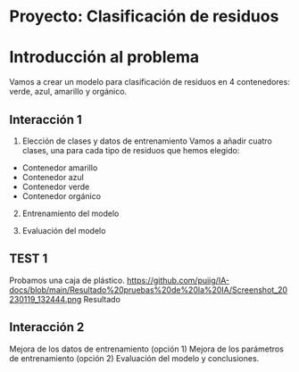 # Proyecto: Clasificación de residuos

# Introducción al problema

Vamos a crear un modelo para clasificación de residuos en 4 contenedores: verde, azul, amarillo y orgánico.

## Interacción 1

1. Elección de clases y datos de entrenamiento
Vamos a añadir cuatro clases, una para cada tipo de residuos que hemos elegido:

* Contenedor amarillo
* Contenedor azul
* Contenedor verde
* Contenedor orgánico

2. Entrenamiento del modelo

3. Evaluación del modelo

## TEST 1
Probamos una caja de plástico.
https://github.com/puiig/IA-docs/blob/main/Resultado%20pruebas%20de%20la%20IA/Screenshot_20230119_132444.png
Resultado

## Interacción 2 

Mejora de los datos de entrenamiento (opción 1)
Mejora de los parámetros de entrenamiento (opción 2)
Evaluación del modelo y conclusiones.
